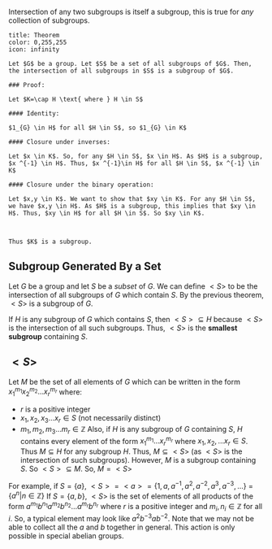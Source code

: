 Intersection of any two subgroups is itself a subgroup, this is true for *any* collection of subgroups.

```ad-note
title: Theorem
color: 0,255,255
icon: infinity

Let $G$ be a group. Let $S$ be a set of all subgroups of $G$. Then, the intersection of all subgroups in $S$ is a subgroup of $G$.

### Proof:

Let $K=\cap H \text{ where } H \in S$

#### Identity: 

$1_{G} \in H$ for all $H \in S$, so $1_{G} \in K$

#### Closure under inverses:

Let $x \in K$. So, for any $H \in S$, $x \in H$. As $H$ is a subgroup, $x ^{-1} \in H$. Thus, $x ^{-1}\in H$ for all $H \in S$, $x ^{-1} \in K$

#### Closure under the binary operation:

Let $x,y \in K$. We want to show that $xy \in K$. For any $H \in S$, we have $x,y \in H$. As $H$ is a subgroup, this implies that $xy \in H$. Thus, $xy \in H$ for all $H \in S$. So $xy \in K$.



Thus $K$ is a subgroup.
```

## Subgroup Generated By a Set

Let $G$ be  a group and let $S$ be a *subset* of $G$. We can define $<S>$ to be the intersection of all subgroups of $G$ which contain $S$. By the previous theorem, $<S>$ is a subgroup of $G$.

If $H$ is any subgroup of $G$ which contains $S$, then $<S> \subseteq H$ because $<S>$ is the intersection of all such subgroups.
Thus, $<S>$ is the **smallest subgroup** containing $S$.

## $<S>$

Let $M$ be the set of all elements of $G$ which can be written in the form $x_{1}^{m_{1}}x_{2}^{m_{2}}\dots x_{r}^{m_{r}}$ where:
- $r$ is a positive integer
- $x_{1},x_{2},x_{3}\dots x_{r} \in S$ (not necessarily distinct)
- $m_{1},m_{2},m_{3}\dots m_{r} \in \mathbb{Z}$
Also, if $H$ is any subgroup of $G$ containing $S$, $H$ contains every element of the form $x_{1}^{m_{1}}\dots x_{r}^{m_{r}}$ where $x_{1},x_{2},\dots x_{r} \in S$. Thus $M\subseteq H$ for any subgroup $H$.
Thus, $M \subseteq <S>$ (as $<S>$ is the intersection of such subgroups).
However, $M$ is a subgroup containing $S$. So $<S>\subseteq M$. So, $M= <S>$

For example, if $S=\{ a \}$,
$<S>= <a> =\{ 1,a,a ^{-1},a^{2},a^{-2},a^{3},a^{-3},\dots \}$
				=$\{ a^{n} | n \in \mathbb{Z} \}$
If $S= \{ a,b \}$, $<S>$ is the set of elements of all products of the form $a^{m_{1}}b^{n_{1}}a^{m_{2}}b^{n_{2}}\dots a^{m_{r}}b^{n_{r}}$ where $r$ is a positive integer and $m_{i},n_{i} \in \mathbb{Z}$ for all $i$.
So, a typical element may look like $a^{2}b^{-3}ab^{-2}$.
Note that we may not be able to collect all the $a$ and $b$ together in general. This action is only possible in special abelian groups.